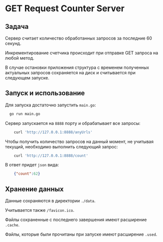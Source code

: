 # GET Request Counter Server

## Задача

Сервер считает количество обработанных запросов за последние 60 секунд.

Инкрементирование счетчика происходит при отправке GET запроса на любой метод. 

В случае остановки приложения структура с временем полученных актуальных 
    запросов сохраняется на диск и считывается при следующем запуске.

## Запуск и использование

Для запуска достаточно запустить `main.go`:

```sh
  go run main.go
```

Сервер запускается на `8888` порту и обрабатывает все запросы:

```sh
    curl 'http://127.0.0.1:8888/anyUrls'
```

Чтобы получить количество запросов на данный момент, не учитывая текущий,
необходимо выполнить следующий запрос:

```sh
    curl 'http://127.0.0.1:8888/count'
```

В ответ придет `json` вида:

```json
    {"count":62}
```

## Хранение данных

Данные сохраняются в директории `./data`.

Учитывается также `/favicon.ico`.

Файлы сохраненные с последнего завершения имеют расширение `.cache`.

Файлы, которые были прочитаны при запуске имеют расширение `.used`.